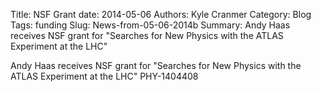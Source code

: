 Title: NSF Grant
date: 2014-05-06
Authors: Kyle Cranmer
Category: Blog
Tags: funding
Slug: News-from-05-06-2014b
Summary:  Andy Haas receives NSF grant for "Searches for New Physics with the ATLAS Experiment at the LHC"


Andy Haas receives NSF grant for "Searches for New Physics with the ATLAS Experiment at the LHC" PHY-1404408 

<!--
PHY-1205376 6/15/12-5/31/15 "Elementary Particle Physics with ATLAS" (Cranmer, Mincer, Nemethy)
PHY-0955626￼CAREER , 2009-2015 (Cranmer)
PHY-0854724 9/1/09-8/31/12 "Elementary Particle Physics with ATLAS" (Cranmer, Mincer, Nemethy)
PHY-1205376 6/15/12-5/31/15 "Elementary Particle Physics with ATLAS"
PHY-0629419 9/1/06-8/31/09 "Elementary Particle Physics with ATLAS" (Mincer, Nemethy)
PHY-0504201 2005-2008 "Particle Astrophysics with Milagro” (Mincer, Nemethy)
-->